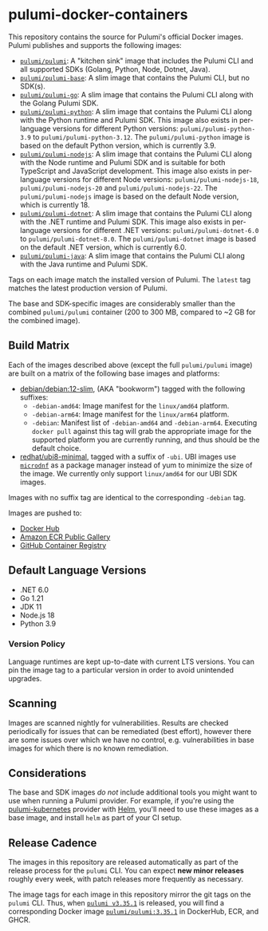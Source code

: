 # pulumi-docker-containers

This repository contains the source for Pulumi's official Docker images.  Pulumi publishes and supports the following images:

- [`pulumi/pulumi`](https://hub.docker.com/r/pulumi/pulumi): A "kitchen sink" image that includes the Pulumi CLI and all supported SDKs (Golang, Python, Node, Dotnet, Java).
- [`pulumi/pulumi-base`](https://hub.docker.com/r/pulumi/pulumi-base): A slim image that contains the Pulumi CLI, but no SDK(s).
- [`pulumi/pulumi-go`](https://hub.docker.com/r/pulumi/pulumi-go): A slim image that contains the Pulumi CLI along with the Golang Pulumi SDK.
- [`pulumi/pulumi-python`](https://hub.docker.com/r/pulumi/pulumi-python): A slim image that contains the Pulumi CLI along with the Python runtime and Pulumi SDK. This image also exists in per-language versions for different Python versions: `pulumi/pulumi-python-3.9` to `pulumi/pulumi-python-3.12`. The `pulumi/pulumi-python` image is based on the default Python version, which is currently 3.9.
- [`pulumi/pulumi-nodejs`](https://hub.docker.com/r/pulumi/pulumi-nodejs): A slim image that contains the Pulumi CLI along with the Node runtime and Pulumi SDK and is suitable for both TypeScript and JavaScript development. This image also exists in per-language versions for different Node versions: `pulumi/pulumi-nodejs-18`, `pulumi/pulumi-nodejs-20` and `pulumi/pulumi-nodejs-22`. The `pulumi/pulumi-nodejs` image is based on the default Node version, which is currently 18.
- [`pulumi/pulumi-dotnet`](https://hub.docker.com/r/pulumi/pulumi-dotnet): A slim image that contains the Pulumi CLI along with the .NET runtime and Pulumi SDK. This image also exists in per-language versions for different .NET versions: `pulumi/pulumi-dotnet-6.0` to `pulumi/pulumi-dotnet-8.0`. The `pulumi/pulumi-dotnet` image is based on the default .NET version, which is currently 6.0.
- [`pulumi/pulumi-java`](https://hub.docker.com/r/pulumi/pulumi-java): A slim image that contains the Pulumi CLI along with the Java runtime and Pulumi SDK.

Tags on each image match the installed version of Pulumi.  The `latest` tag matches the latest production version of Pulumi.

The base and SDK-specific images are considerably smaller than the combined `pulumi/pulumi` container (200 to 300 MB, compared to ~2 GB for the combined image).

## Build Matrix

Each of the images described above (except the full `pulumi/pulumi` image) are built on a matrix of the following base images and platforms:

- [debian/debian:12-slim](https://github.com/debuerreotype/docker-debian-artifacts/blob/d99a48edaa18ad2bbb260c388b274c8c093f2d32/bullseye/slim/Dockerfile), (AKA "bookworm") tagged with the following suffixes:
  - `-debian-amd64`: Image manifest for the `linux/amd64` platform.
  - `-debian-arm64`: Image manifest for the `linux/arm64` platform.
  - `-debian`:  Manifest list of `-debian-amd64` and `-debian-arm64`.  Executing `docker pull` against this tag will grab the appropriate image for the supported platform you are currently running, and thus should be the default choice.
- [redhat/ubi8-minimal](https://hub.docker.com/r/redhat/ubi8-minimal), tagged with a suffix of `-ubi`.  UBI images use [`microdnf`](https://github.com/rpm-software-management/microdnf) as a package manager instead of yum to minimize the size of the image.  We currently only support `linux/amd64` for our UBI SDK images.

Images with no suffix tag are identical to the corresponding `-debian` tag.

Images are pushed to:

* [Docker Hub](https://hub.docker.com/u/pulumi)
* [Amazon ECR Public Gallery](https://gallery.ecr.aws/pulumi/)
* [GitHub Container Registry](https://github.com/orgs/pulumi/packages)

## Default Language Versions

- .NET 6.0
- Go 1.21
- JDK 11
- Node.js 18
- Python 3.9

### Version Policy

Language runtimes are kept up-to-date with current LTS versions. You can pin the image tag to a particular version in order to avoid unintended upgrades.

## Scanning

Images are scanned nightly for vulnerabilities.  Results are checked periodically for issues that can be remediated (best effort), however there are some issues over which we have no control, e.g. vulnerabilities in base images for which there is no known remediation.

## Considerations

The base and SDK images _do not_ include additional tools you might want to use when running a Pulumi provider. For example, if you're using the [pulumi-kubernetes](https://github.com/pulumi/pulumi-kubernetes) provider with [Helm](https://helm.sh/), you'll need to use these images as a base image, and install `helm` as part of your CI setup.

## Release Cadence

The images in this repository are released automatically as part of the release process for the `pulumi` CLI. You can expect **new minor releases** roughly every week, with patch releases more frequently as necessary.

The image tags for each image in this repository mirror the git tags on the `pulumi` CLI. Thus, when [`pulumi v3.35.1`](https://github.com/pulumi/pulumi/releases) is released, you will find a corresponding Docker image [`pulumi/pulumi:3.35.1`](https://hub.docker.com/r/pulumi/pulumi) in DockerHub, ECR, and GHCR.
